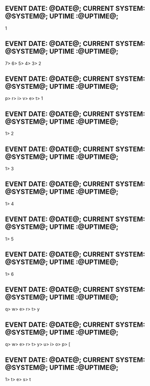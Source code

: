 

## EVENT DATE: @DATE@; CURRENT SYSTEM: @SYSTEM@; UPTIME :@UPTIME@; 

1

## EVENT DATE: @DATE@; CURRENT SYSTEM: @SYSTEM@; UPTIME :@UPTIME@; 

7> 6> 5> 4> 3> 2

## EVENT DATE: @DATE@; CURRENT SYSTEM: @SYSTEM@; UPTIME :@UPTIME@; 

p> r> i> v> e> t> 1

## EVENT DATE: @DATE@; CURRENT SYSTEM: @SYSTEM@; UPTIME :@UPTIME@; 

1> 2

## EVENT DATE: @DATE@; CURRENT SYSTEM: @SYSTEM@; UPTIME :@UPTIME@; 

1> 3

## EVENT DATE: @DATE@; CURRENT SYSTEM: @SYSTEM@; UPTIME :@UPTIME@; 

1> 4

## EVENT DATE: @DATE@; CURRENT SYSTEM: @SYSTEM@; UPTIME :@UPTIME@; 

1> 5

## EVENT DATE: @DATE@; CURRENT SYSTEM: @SYSTEM@; UPTIME :@UPTIME@; 

1> 6

## EVENT DATE: @DATE@; CURRENT SYSTEM: @SYSTEM@; UPTIME :@UPTIME@; 

q> w> e> r> t> y

## EVENT DATE: @DATE@; CURRENT SYSTEM: @SYSTEM@; UPTIME :@UPTIME@; 

q> w> e> r> t> y> u> i> o> p> [

## EVENT DATE: @DATE@; CURRENT SYSTEM: @SYSTEM@; UPTIME :@UPTIME@; 

1> t> e> s> t